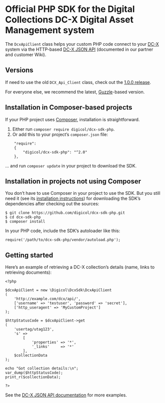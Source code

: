 # Official PHP SDK for the Digital Collections DC-X Digital Asset Management system

The `DcxApiClient` class helps your custom PHP code connect to your [DC-X](http://www.digicol.com/products/dc-x/) system
via the HTTP-based [DC-X JSON API](http://wiki.digicol.de/x/1oTc) (documented in our partner and customer Wiki).

## Versions

If need to use the old `DCX_Api_Client` class, check out the [1.0.0 release](https://github.com/digicol/dcx-sdk-php/releases/tag/1.0.0).

For everyone else, we recommend the latest, [Guzzle](http://guzzlephp.org/)-based version.

## Installation in Composer-based projects

If your PHP project uses [Composer](https://getcomposer.org), installation is straightforward.

1) Either run `composer require digicol/dcx-sdk-php`.
2) Or add this to your project’s `composer.json` file:

```
    "require":
    {
        "digicol/dcx-sdk-php": "^2.0"
    },
```

… and run `composer update` in your project to download the SDK.

## Installation in projects not using Composer
 
You don’t have to use Composer in your project to use the SDK.
But you still need it (see its [installation instructions](https://getcomposer.org/doc/00-intro.md)) for 
downloading the SDK’s dependencies after checking out the sources:

```
$ git clone https://github.com/digicol/dcx-sdk-php.git
$ cd dcx-sdk-php
$ composer install
```

In your PHP code, include the SDK’s autoloader like this:

```
require('/path/to/dcx-sdk-php/vendor/autoload.php');
```

## Getting started

Here’s an example of retrieving a DC-X collection’s details (name, links to retrieving documents): 

```
<?php
 
$dcxApiClient = new \Digicol\DcxSdk\DcxApiClient
(
    'http://example.com/dcx/api/',
    ['username' => 'testuser', 'password' => 'secret'],
    ['http_useragent' => 'MyCustomProject']
);
 
$httpStatusCode = $dcxApiClient->get
(
    'usertag/utag123',
    's' =>
        [
            'properties' => '*',
            '_links'     => '*'
        ],
    $collectionData
);
 
echo "Got collection details:\n";
var_dump($httpStatusCode);
print_r($collectionData);
 
?>
```

See the [DC-X JSON API documentation](http://wiki.digicol.de/x/1oTc) for more examples.

